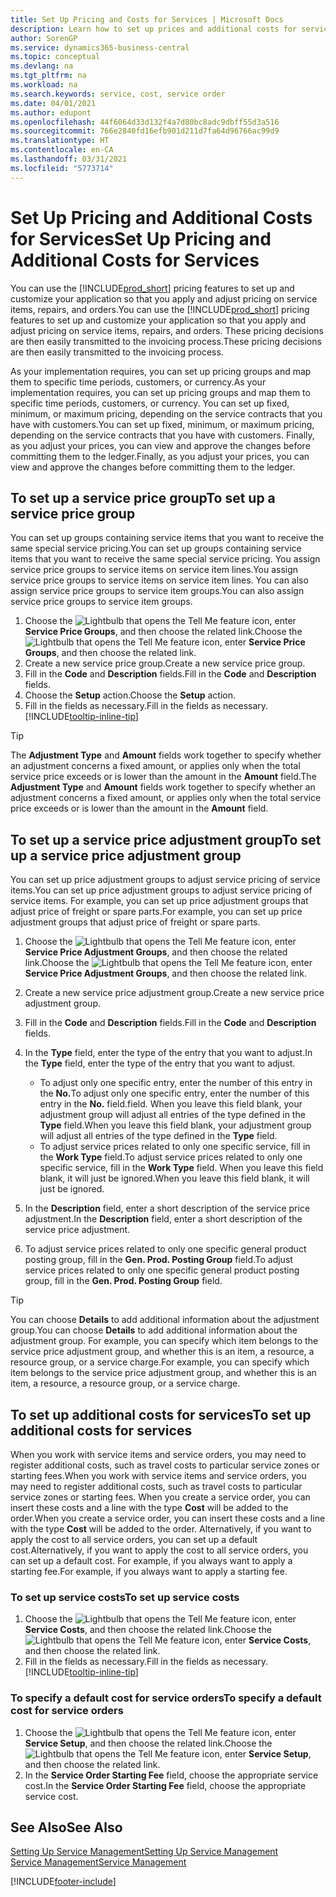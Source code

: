 ```yaml
---
title: Set Up Pricing and Costs for Services | Microsoft Docs
description: Learn how to set up prices and additional costs for services.
author: SorenGP
ms.service: dynamics365-business-central
ms.topic: conceptual
ms.devlang: na
ms.tgt_pltfrm: na
ms.workload: na
ms.search.keywords: service, cost, service order
ms.date: 04/01/2021
ms.author: edupont
ms.openlocfilehash: 44f6064d33d132f4a7d80bc8adc9dbff55d3a516
ms.sourcegitcommit: 766e2840fd16efb901d211d7fa64d96766ac99d9
ms.translationtype: HT
ms.contentlocale: en-CA
ms.lasthandoff: 03/31/2021
ms.locfileid: "5773714"
---
```

# <a name="set-up-pricing-and-additional-costs-for-services"></a><span data-ttu-id="02a22-103">Set Up Pricing and Additional Costs for Services</span><span class="sxs-lookup"><span data-stu-id="02a22-103">Set Up Pricing and Additional Costs for Services</span></span>
<span data-ttu-id="02a22-104">You can use the [!INCLUDE[prod_short](includes/prod_short.md)] pricing features to set up and customize your application so that you apply and adjust pricing on service items, repairs, and orders.</span><span class="sxs-lookup"><span data-stu-id="02a22-104">You can use the [!INCLUDE[prod_short](includes/prod_short.md)] pricing features to set up and customize your application so that you apply and adjust pricing on service items, repairs, and orders.</span></span> <span data-ttu-id="02a22-105">These pricing decisions are then easily transmitted to the invoicing process.</span><span class="sxs-lookup"><span data-stu-id="02a22-105">These pricing decisions are then easily transmitted to the invoicing process.</span></span>  
  
<span data-ttu-id="02a22-106">As your implementation requires, you can set up pricing groups and map them to specific time periods, customers, or currency.</span><span class="sxs-lookup"><span data-stu-id="02a22-106">As your implementation requires, you can set up pricing groups and map them to specific time periods, customers, or currency.</span></span> <span data-ttu-id="02a22-107">You can set up fixed, minimum, or maximum pricing, depending on the service contracts that you have with customers.</span><span class="sxs-lookup"><span data-stu-id="02a22-107">You can set up fixed, minimum, or maximum pricing, depending on the service contracts that you have with customers.</span></span> <span data-ttu-id="02a22-108">Finally, as you adjust your prices, you can view and approve the changes before committing them to the ledger.</span><span class="sxs-lookup"><span data-stu-id="02a22-108">Finally, as you adjust your prices, you can view and approve the changes before committing them to the ledger.</span></span>  

## <a name="to-set-up-a-service-price-group"></a><span data-ttu-id="02a22-109">To set up a service price group</span><span class="sxs-lookup"><span data-stu-id="02a22-109">To set up a service price group</span></span>
<span data-ttu-id="02a22-110">You can set up groups containing service items that you want to receive the same special service pricing.</span><span class="sxs-lookup"><span data-stu-id="02a22-110">You can set up groups containing service items that you want to receive the same special service pricing.</span></span> <span data-ttu-id="02a22-111">You assign service price groups to service items on service item lines.</span><span class="sxs-lookup"><span data-stu-id="02a22-111">You assign service price groups to service items on service item lines.</span></span> <span data-ttu-id="02a22-112">You can also assign service price groups to service item groups.</span><span class="sxs-lookup"><span data-stu-id="02a22-112">You can also assign service price groups to service item groups.</span></span>  

1. <span data-ttu-id="02a22-113">Choose the ![Lightbulb that opens the Tell Me feature](media/ui-search/search_small.png "Tell me what you want to do") icon, enter **Service Price Groups**, and then choose the related link.</span><span class="sxs-lookup"><span data-stu-id="02a22-113">Choose the ![Lightbulb that opens the Tell Me feature](media/ui-search/search_small.png "Tell me what you want to do") icon, enter **Service Price Groups**, and then choose the related link.</span></span>  
2. <span data-ttu-id="02a22-114">Create a new service price group.</span><span class="sxs-lookup"><span data-stu-id="02a22-114">Create a new service price group.</span></span>  
3. <span data-ttu-id="02a22-115">Fill in the **Code** and **Description** fields.</span><span class="sxs-lookup"><span data-stu-id="02a22-115">Fill in the **Code** and **Description** fields.</span></span>  
4. <span data-ttu-id="02a22-116">Choose the **Setup** action.</span><span class="sxs-lookup"><span data-stu-id="02a22-116">Choose the **Setup** action.</span></span>  
2. <span data-ttu-id="02a22-117">Fill in the fields as necessary.</span><span class="sxs-lookup"><span data-stu-id="02a22-117">Fill in the fields as necessary.</span></span> [!INCLUDE[tooltip-inline-tip](includes/tooltip-inline-tip_md.md)]  

 > [!Tip]
 > <span data-ttu-id="02a22-118">The **Adjustment Type** and **Amount** fields work together to specify whether an adjustment concerns a fixed amount, or applies only when the total service price exceeds or is lower than the amount in the **Amount** field.</span><span class="sxs-lookup"><span data-stu-id="02a22-118">The **Adjustment Type** and **Amount** fields work together to specify whether an adjustment concerns a fixed amount, or applies only when the total service price exceeds or is lower than the amount in the **Amount** field.</span></span>  

## <a name="to-set-up-a-service-price-adjustment-group"></a><span data-ttu-id="02a22-119">To set up a service price adjustment group</span><span class="sxs-lookup"><span data-stu-id="02a22-119">To set up a service price adjustment group</span></span>  
<span data-ttu-id="02a22-120">You can set up price adjustment groups to adjust service pricing of service items.</span><span class="sxs-lookup"><span data-stu-id="02a22-120">You can set up price adjustment groups to adjust service pricing of service items.</span></span> <span data-ttu-id="02a22-121">For example, you can set up price adjustment groups that adjust price of freight or spare parts.</span><span class="sxs-lookup"><span data-stu-id="02a22-121">For example, you can set up price adjustment groups that adjust price of freight or spare parts.</span></span>  
  
1. <span data-ttu-id="02a22-122">Choose the ![Lightbulb that opens the Tell Me feature](media/ui-search/search_small.png "Tell me what you want to do") icon, enter **Service Price Adjustment Groups**, and then choose the related link.</span><span class="sxs-lookup"><span data-stu-id="02a22-122">Choose the ![Lightbulb that opens the Tell Me feature](media/ui-search/search_small.png "Tell me what you want to do") icon, enter **Service Price Adjustment Groups**, and then choose the related link.</span></span>  
2. <span data-ttu-id="02a22-123">Create a new service price adjustment group.</span><span class="sxs-lookup"><span data-stu-id="02a22-123">Create a new service price adjustment group.</span></span>  
3. <span data-ttu-id="02a22-124">Fill in the **Code** and **Description** fields.</span><span class="sxs-lookup"><span data-stu-id="02a22-124">Fill in the **Code** and **Description** fields.</span></span>  
4. <span data-ttu-id="02a22-125">In the **Type** field, enter the type of the entry that you want to adjust.</span><span class="sxs-lookup"><span data-stu-id="02a22-125">In the **Type** field, enter the type of the entry that you want to adjust.</span></span>  
  
    * <span data-ttu-id="02a22-126">To adjust only one specific entry, enter the number of this entry in the **No.**</span><span class="sxs-lookup"><span data-stu-id="02a22-126">To adjust only one specific entry, enter the number of this entry in the **No.**</span></span> <span data-ttu-id="02a22-127">field.</span><span class="sxs-lookup"><span data-stu-id="02a22-127">field.</span></span> <span data-ttu-id="02a22-128">When you leave this field blank, your adjustment group will adjust all entries of the type defined in the **Type** field.</span><span class="sxs-lookup"><span data-stu-id="02a22-128">When you leave this field blank, your adjustment group will adjust all entries of the type defined in the **Type** field.</span></span>  
    * <span data-ttu-id="02a22-129">To adjust service prices related to only one specific service, fill in the **Work Type** field.</span><span class="sxs-lookup"><span data-stu-id="02a22-129">To adjust service prices related to only one specific service, fill in the **Work Type** field.</span></span> <span data-ttu-id="02a22-130">When you leave this field blank, it will just be ignored.</span><span class="sxs-lookup"><span data-stu-id="02a22-130">When you leave this field blank, it will just be ignored.</span></span>  
  
5. <span data-ttu-id="02a22-131">In the **Description** field, enter a short description of the service price adjustment.</span><span class="sxs-lookup"><span data-stu-id="02a22-131">In the **Description** field, enter a short description of the service price adjustment.</span></span>  
6. <span data-ttu-id="02a22-132">To adjust service prices related to only one specific general product posting group, fill in the **Gen. Prod. Posting Group** field.</span><span class="sxs-lookup"><span data-stu-id="02a22-132">To adjust service prices related to only one specific general product posting group, fill in the **Gen. Prod. Posting Group** field.</span></span>

> [!Tip]
> <span data-ttu-id="02a22-133">You can choose **Details** to add additional information about the adjustment group.</span><span class="sxs-lookup"><span data-stu-id="02a22-133">You can choose **Details** to add additional information about the adjustment group.</span></span> <span data-ttu-id="02a22-134">For example, you can specify which item belongs to the service price adjustment group, and whether this is an item, a resource, a resource group, or a service charge.</span><span class="sxs-lookup"><span data-stu-id="02a22-134">For example, you can specify which item belongs to the service price adjustment group, and whether this is an item, a resource, a resource group, or a service charge.</span></span>  

## <a name="to-set-up-additional-costs-for-services"></a><span data-ttu-id="02a22-135">To set up additional costs for services</span><span class="sxs-lookup"><span data-stu-id="02a22-135">To set up additional costs for services</span></span>
<span data-ttu-id="02a22-136">When you work with service items and service orders, you may need to register additional costs, such as travel costs to particular service zones or starting fees.</span><span class="sxs-lookup"><span data-stu-id="02a22-136">When you work with service items and service orders, you may need to register additional costs, such as travel costs to particular service zones or starting fees.</span></span> <span data-ttu-id="02a22-137">When you create a service order, you can insert these costs and a line with the type **Cost** will be added to the order.</span><span class="sxs-lookup"><span data-stu-id="02a22-137">When you create a service order, you can insert these costs and a line with the type **Cost** will be added to the order.</span></span> <span data-ttu-id="02a22-138">Alternatively, if you want to apply the cost to all service orders, you can set up a default cost.</span><span class="sxs-lookup"><span data-stu-id="02a22-138">Alternatively, if you want to apply the cost to all service orders, you can set up a default cost.</span></span> <span data-ttu-id="02a22-139">For example, if you always want to apply a starting fee.</span><span class="sxs-lookup"><span data-stu-id="02a22-139">For example, if you always want to apply a starting fee.</span></span>
  
### <a name="to-set-up-service-costs"></a><span data-ttu-id="02a22-140">To set up service costs</span><span class="sxs-lookup"><span data-stu-id="02a22-140">To set up service costs</span></span>
1. <span data-ttu-id="02a22-141">Choose the ![Lightbulb that opens the Tell Me feature](media/ui-search/search_small.png "Tell me what you want to do") icon, enter **Service Costs**, and then choose the related link.</span><span class="sxs-lookup"><span data-stu-id="02a22-141">Choose the ![Lightbulb that opens the Tell Me feature](media/ui-search/search_small.png "Tell me what you want to do") icon, enter **Service Costs**, and then choose the related link.</span></span> 
2. <span data-ttu-id="02a22-142">Fill in the fields as necessary.</span><span class="sxs-lookup"><span data-stu-id="02a22-142">Fill in the fields as necessary.</span></span> [!INCLUDE[tooltip-inline-tip](includes/tooltip-inline-tip_md.md)]  

### <a name="to-specify-a-default-cost-for-service-orders"></a><span data-ttu-id="02a22-143">To specify a default cost for service orders</span><span class="sxs-lookup"><span data-stu-id="02a22-143">To specify a default cost for service orders</span></span>
1. <span data-ttu-id="02a22-144">Choose the ![Lightbulb that opens the Tell Me feature](media/ui-search/search_small.png "Tell me what you want to do") icon, enter **Service Setup**, and then choose the related link.</span><span class="sxs-lookup"><span data-stu-id="02a22-144">Choose the ![Lightbulb that opens the Tell Me feature](media/ui-search/search_small.png "Tell me what you want to do") icon, enter **Service Setup**, and then choose the related link.</span></span> 
2. <span data-ttu-id="02a22-145">In the **Service Order Starting Fee** field, choose the appropriate service cost.</span><span class="sxs-lookup"><span data-stu-id="02a22-145">In the **Service Order Starting Fee** field, choose the appropriate service cost.</span></span>

## <a name="see-also"></a><span data-ttu-id="02a22-146">See Also</span><span class="sxs-lookup"><span data-stu-id="02a22-146">See Also</span></span>
[<span data-ttu-id="02a22-147">Setting Up Service Management</span><span class="sxs-lookup"><span data-stu-id="02a22-147">Setting Up Service Management</span></span>](service-setup-service.md)  
[<span data-ttu-id="02a22-148">Service Management</span><span class="sxs-lookup"><span data-stu-id="02a22-148">Service Management</span></span>](service-service.md)  


[!INCLUDE[footer-include](includes/footer-banner.md)]